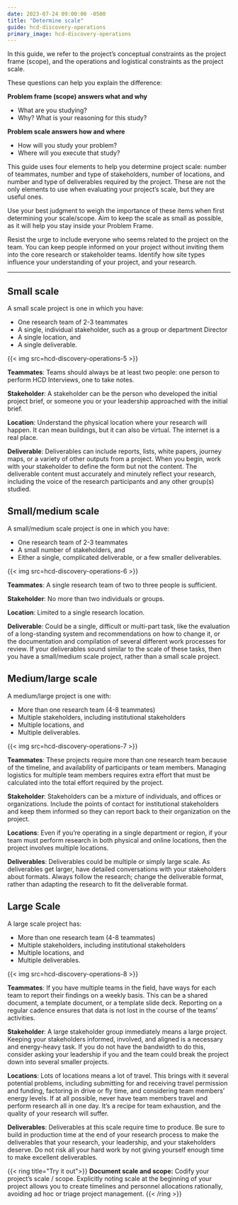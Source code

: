 ```yaml
---
date: 2023-07-24 09:00:00 -0500
title: "Determine scale"
guide: hcd-discovery-operations
primary_image: hcd-discovery-operations
---
```

In this guide, we refer to the project’s conceptual constraints as the project frame (scope), and the operations and logistical constraints as the project scale.

These questions can help you explain the difference:

**Problem frame (scope) answers what and why**

  - What are you studying? 
  - Why? What is your reasoning for this study? 

**Problem scale answers how and where**

  - How will you study your problem? 
  - Where will you execute that study?

This guide uses four elements to help you determine project scale: number of teammates, number and type of stakeholders, number of locations, and number and type of deliverables required by the project. These are not the only elements to use when evaluating your project’s scale, but they are useful ones.

Use your best judgment to weigh the importance of these items when first determining your scale/scope. Aim to keep the scale as small as possible, as it will help you stay inside your Problem Frame.

Resist the urge to include everyone who seems related to the project on the team. You can keep people informed on your project without inviting them into the core research or stakeholder teams. Identify how site types influence your understanding of your project, and your research. 


---

## Small scale

A small scale project is one in which you have:

- One research team of 2-3 teammates
- A single, individual stakeholder, such as a group or department Director
- A single location, and 
- A single deliverable.

{{< img src=hcd-discovery-operations-5 >}}

**Teammates**: Teams should always be at least two people: one person to perform HCD Interviews, one to take notes.

**Stakeholder**: A stakeholder can be the person who developed the initial project brief, or someone you or your leadership approached with the initial brief.

**Location**: Understand the physical location where your research will happen. It can mean buildings, but it can also be virtual. The internet is a real place.

**Deliverable**: Deliverables can include reports, lists, white papers, journey maps, or a variety of other outputs from a project. When you begin, work with your stakeholder to define the form but not the content. The deliverable content must accurately and minutely reflect your research, including the voice of the research participants and any other group(s) studied.


## Small/medium scale

A small/medium scale project is one in which you have:

- One research team of 2-3 teammates
- A small number of stakeholders, and 
- Either a single, complicated deliverable, or a few smaller deliverables.

{{< img src=hcd-discovery-operations-6 >}}

**Teammates**: A single research team of two to three people is sufficient.

**Stakeholder**: No more than two individuals or groups.

**Location**: Limited to a single research location.

**Deliverable**: Could be a single, difficult or multi-part task, like the evaluation of a long-standing system and recommendations on how to change it, or the documentation and compilation of several different work processes for review. If your deliverables sound similar to the scale of these tasks, then you have a small/medium scale project, rather than a small scale project.


## Medium/large scale

A medium/large project is one with:

- More than one research team (4-8 teammates)
- Multiple stakeholders, including institutional stakeholders
- Multiple locations, and 
- Multiple deliverables.

{{< img src=hcd-discovery-operations-7 >}}

**Teammates**: These projects require more than one research team because of the timeline, and availability of participants or team members. Managing logistics for multiple team members requires extra effort that must be calculated into the total effort required by the project.

**Stakeholder**: Stakeholders can be a mixture of individuals, and offices or organizations. Include the points of contact for institutional stakeholders and keep them informed so they can report back to their organization on the project.

**Locations**: Even if you’re operating in a single department or region, if your team must perform research in both physical and online locations, then the project involves multiple locations.

**Deliverables**: Deliverables could be multiple or simply large scale. As deliverables get larger, have detailed conversations with your stakeholders about formats. Always follow the research; change the deliverable format, rather than adapting the research to fit the deliverable format.


## Large Scale

A large scale project has:

- More than one research team (4-8 teammates)
- Multiple stakeholders, including institutional stakeholders
- Multiple locations, and 
- Multiple deliverables.

{{< img src=hcd-discovery-operations-8 >}}

**Teammates**: If you have multiple teams in the field, have ways for each team to report their findings on a weekly basis. This can be a shared document, a template document, or a template slide deck. Reporting on a regular cadence ensures that data is not lost in the course of the teams’ activities.

**Stakeholder**: A large stakeholder group immediately means a large project. Keeping your stakeholders informed, involved, and aligned is a necessary and energy-heavy task. If you do not have the bandwidth to do this, consider asking your leadership if you and the team could break the project down into several smaller projects.

**Locations**: Lots of locations means a lot of travel. This brings with it several potential problems, including submitting for and receiving travel permission and funding, factoring in drive or fly time, and considering team members’ energy levels. If at all possible, never have team members travel and perform research all in one day. It’s a recipe for team exhaustion, and the quality of your research will suffer.

**Deliverables**: Deliverables at this scale require time to produce. Be sure to build in production time at the end of your research process to make the deliverables that your research, your leadership, and your stakeholders deserve. Do not risk all your hard work by not giving yourself enough time to make excellent deliverables.

{{< ring title="Try it out">}}
**Document scale and scope:** Codify your project’s scale / scope. Explicitly noting scale at the beginning of your project allows you to create timelines and personnel allocations rationally, avoiding ad hoc or triage project management.
{{< /ring >}}